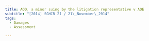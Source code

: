 ```yaml
---
title: AOD, a minor suing by the litigation representative v AOE 
subtitle: "[2014] SGHCR 21 / 21\_November\_2014"
tags:
  - Damages
  - Assessment

---
```


